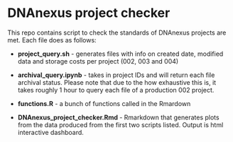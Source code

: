 # DNAnexus project checker

This repo contains script to check the standards of DNAnexus projects are met. Each file does as follows:

- **project_query.sh** - generates files with info on created date, modified data and storage costs per project (002, 003 and 004)

- **archival_query.ipynb** - takes in project IDs and will return each file archival status. Please note that due to the how exhaustive this is, it takes roughly 1 hour to query each file of a production 002 project.

- **functions.R** - a bunch of functions called in the Rmardown

- **DNAnexus_project_checker.Rmd** - Rmarkdown that generates plots from the data produced from the first two scripts listed. Output is html interactive dashboard.



